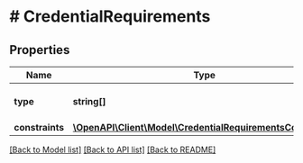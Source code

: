 # # CredentialRequirements

## Properties

| Name            | Type                                                                                                | Description                      | Notes      |
| --------------- | --------------------------------------------------------------------------------------------------- | -------------------------------- | ---------- |
| **type**        | **string[]**                                                                                        | Type list of the VC requirements |
| **constraints** | [**\OpenAPI\Client\Model\CredentialRequirementsConstraints**](CredentialRequirementsConstraints.md) |                                  | [optional] |

[[Back to Model list]](../../README.md#models) [[Back to API list]](../../README.md#endpoints) [[Back to README]](../../README.md)
